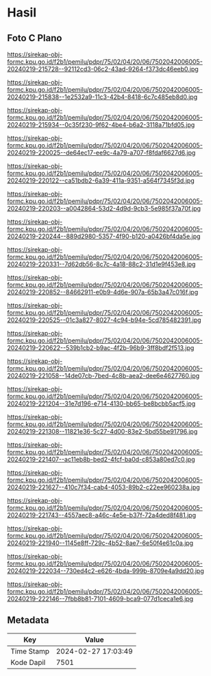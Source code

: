 # Hasil

## Foto C Plano

https://sirekap-obj-formc.kpu.go.id/f2b1/pemilu/pdpr/75/02/04/20/06/7502042006005-20240219-215728--92112cd3-06c2-43ad-9264-f373dc46eeb0.jpg

https://sirekap-obj-formc.kpu.go.id/f2b1/pemilu/pdpr/75/02/04/20/06/7502042006005-20240219-215838--1e2532a9-11c3-42b4-8418-6c7c485eb8d0.jpg

https://sirekap-obj-formc.kpu.go.id/f2b1/pemilu/pdpr/75/02/04/20/06/7502042006005-20240219-215934--0c35f230-9f62-4be4-b6a2-3118a71bfd05.jpg

https://sirekap-obj-formc.kpu.go.id/f2b1/pemilu/pdpr/75/02/04/20/06/7502042006005-20240219-220025--de64ec17-ee9c-4a79-a707-f8fdaf6627d6.jpg

https://sirekap-obj-formc.kpu.go.id/f2b1/pemilu/pdpr/75/02/04/20/06/7502042006005-20240219-220122--ca51bdb2-6a39-411a-9351-a564f7345f3d.jpg

https://sirekap-obj-formc.kpu.go.id/f2b1/pemilu/pdpr/75/02/04/20/06/7502042006005-20240219-220203--a0042864-53d2-4d9d-9cb3-5e985f37a70f.jpg

https://sirekap-obj-formc.kpu.go.id/f2b1/pemilu/pdpr/75/02/04/20/06/7502042006005-20240219-220244--889d2980-5357-4f90-b120-a0426bf4da5e.jpg

https://sirekap-obj-formc.kpu.go.id/f2b1/pemilu/pdpr/75/02/04/20/06/7502042006005-20240219-220331--7d62db56-8c7c-4a18-88c2-31d1e9f453e8.jpg

https://sirekap-obj-formc.kpu.go.id/f2b1/pemilu/pdpr/75/02/04/20/06/7502042006005-20240219-220852--84662911-e0b9-4d6e-907a-65b3a47c016f.jpg

https://sirekap-obj-formc.kpu.go.id/f2b1/pemilu/pdpr/75/02/04/20/06/7502042006005-20240219-220525--01c3a827-8027-4c94-b94e-5cd785482391.jpg

https://sirekap-obj-formc.kpu.go.id/f2b1/pemilu/pdpr/75/02/04/20/06/7502042006005-20240219-220622--539b1cb2-b9ac-4f2b-96b9-3ff8bdf2f513.jpg

https://sirekap-obj-formc.kpu.go.id/f2b1/pemilu/pdpr/75/02/04/20/06/7502042006005-20240219-221058--14de07cb-7bed-4c8b-aea2-dee6e4627760.jpg

https://sirekap-obj-formc.kpu.go.id/f2b1/pemilu/pdpr/75/02/04/20/06/7502042006005-20240219-221204--31e7d196-e714-4130-bb65-be8bcbb5acf5.jpg

https://sirekap-obj-formc.kpu.go.id/f2b1/pemilu/pdpr/75/02/04/20/06/7502042006005-20240219-221308--11821e36-5c27-4d00-83e2-5bd55be91796.jpg

https://sirekap-obj-formc.kpu.go.id/f2b1/pemilu/pdpr/75/02/04/20/06/7502042006005-20240219-221407--ac11eb8b-bed2-4fcf-ba0d-c853a80ed7c0.jpg

https://sirekap-obj-formc.kpu.go.id/f2b1/pemilu/pdpr/75/02/04/20/06/7502042006005-20240219-221627--410c7f34-cab4-4053-89b2-c22ee960238a.jpg

https://sirekap-obj-formc.kpu.go.id/f2b1/pemilu/pdpr/75/02/04/20/06/7502042006005-20240219-221743--4557aec8-a46c-4e5e-b37f-72a4ded8f481.jpg

https://sirekap-obj-formc.kpu.go.id/f2b1/pemilu/pdpr/75/02/04/20/06/7502042006005-20240219-221940--1145e8ff-729c-4b52-8ae7-6e50f4e61c0a.jpg

https://sirekap-obj-formc.kpu.go.id/f2b1/pemilu/pdpr/75/02/04/20/06/7502042006005-20240219-222034--730ed4c2-e626-4bda-999b-8709e4a9dd20.jpg

https://sirekap-obj-formc.kpu.go.id/f2b1/pemilu/pdpr/75/02/04/20/06/7502042006005-20240219-222146--7fbb8b81-7101-4609-bca9-077d1ceca1e6.jpg


## Metadata

| Key        | Value               |
| ---------- | ------------------- |
| Time Stamp | 2024-02-27 17:03:49 |
| Kode Dapil | 7501                |



